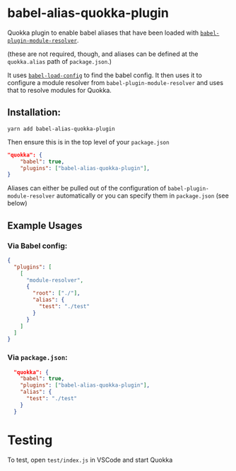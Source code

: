 # babel-alias-quokka-plugin

Quokka plugin to enable babel aliases that have been loaded with [`babel-plugin-module-resolver`](https://www.npmjs.com/package/babel-plugin-module-resolver).

(these are not required, though, and aliases can be defined at the `quokka.alias` path of `package.json`.)

It uses [`babel-load-config`](https://www.npmjs.com/package/babel-load-config) to find the babel config.
It then uses it to configure a module resolver from `babel-plugin-module-resolver` and uses that to resolve modules for Quokka.

## Installation:

`yarn add babel-alias-quokka-plugin`

Then ensure this is in the top level of your `package.json`

```json
"quokka": {
    "babel": true,
    "plugins": ["babel-alias-quokka-plugin"],
}
```

Aliases can either be pulled out of the configuration of `babel-plugin-module-resolver` automatically or you can specify them in `package.json` (see below)

## Example Usages

### Via Babel config:

```json
{
  "plugins": [
    [
      "module-resolver",
      {
        "root": ["./"],
        "alias": {
          "test": "./test"
        }
      }
    ]
  ]
}
```

### Via `package.json`:

```json
  "quokka": {
    "babel": true,
    "plugins": ["babel-alias-quokka-plugin"],
    "alias": {
      "test": "./test"
    }
  }
```

# Testing

To test, open `test/index.js` in VSCode and start Quokka
